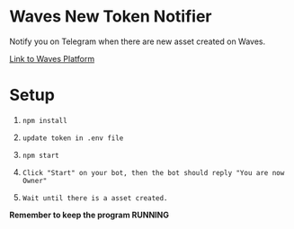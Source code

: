 # Waves New Token Notifier

Notify you on Telegram when there are new asset created on Waves.

[Link to Waves Platform](https://wavesplatform.com/)

# Setup

1. `npm install`

2. `update token in .env file`

3. `npm start`

4. `Click "Start" on your bot, then the bot should reply "You are now Owner"`

5. `Wait until there is a asset created.`

**Remember to keep the program RUNNING**